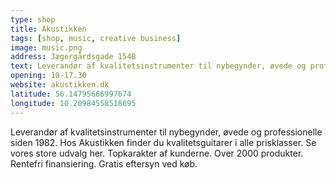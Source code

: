 ```yaml
---
type: shop
title: Akustikken
tags: [shop, music, creative business]
image: music.png
address: Jægergårdsgade 154B
text: Leverandør af kvalitetsinstrumenter til nybegynder, øvede og professionelle siden 1982. Hos Akustikken finder du kvalitetsguitarer i alle prisklasser.
opening: 10-17.30
website: akustikken.dk
latitude: 56.14795666997674
longitude: 10.20984558518695
---
```


Leverandør af kvalitetsinstrumenter til nybegynder, øvede og professionelle siden 1982. Hos Akustikken finder du kvalitetsguitarer i alle prisklasser. Se vores store udvalg her. Topkarakter af kunderne. Over 2000 produkter. Rentefri finansiering. Gratis eftersyn ved køb.
